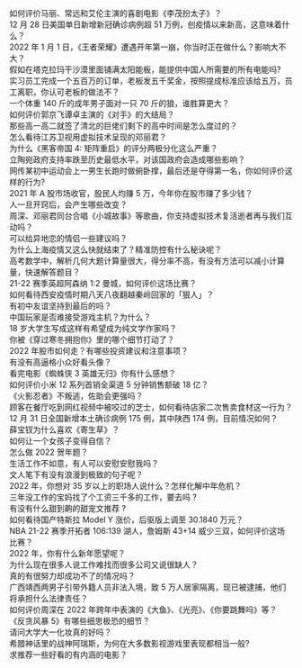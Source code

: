 如何评价马丽、常远和艾伦主演的喜剧电影《李茂扮太子》？  
12 月 28 日美国单日新增新冠确诊病例超 51 万例，创疫情以来新高，这意味着什么？  
2022 年 1 月 1 日，《王者荣耀》遭遇开年第一崩，你当时正在做什么？影响大不大？  
假如在塔克拉玛干沙漠里面铺满太阳能板，能提供中国人所需要的所有电能吗?  
实习员工完成一个五百万的订单，老板发五千奖金，按照提成标准应该给五万，员工离职，你认可老板的做法不？  
一个体重 140 斤的成年男子面对一只 70 斤的狼，谁胜算更大？  
如何评价郭京飞谭卓主演的《对手》的大结局？  
那些高一高二就签了清北的巨佬们剩下的高中时间是怎么度过的？  
怎么看待江苏卫视用虚拟技术呈现的邓丽君？  
为什么《黑客帝国 4: 矩阵重启》的评分两极分化这么严重？  
立陶宛政府支持率跌至历史最低水平，对该国政府会造成哪些影响？  
网传某初中运动会上一男生长跑时做俯卧撑，最后还是夺得第一名，你如何评价这样的行为?  
2021 年 A 股市场收官，股民人均赚 5 万，今年你在股市赚了多少钱？  
人一旦开窍后，会产生哪些改变？  
周深、邓丽君同台合唱《小城故事》等歌曲，你支持虚拟技术复活逝者再与我们互动吗？  
可以给异地恋的情侣一些建议吗？  
为什么上海疫情又这么快就结束了？精准防控有什么秘诀呢？  
高考数学中，解析几何大题计算量很大，得分率不高，有没有方法可以减小计算量，快速解答题目？  
21-22 赛季英超阿森纳 1:2 曼城，如何评价这场比赛？  
如何看待西安疫情时期八天八夜翻越秦岭回家的「狠人」？  
有初中友谊坚持到最后的吗？  
中国玩家是否难接受游戏主机？为什么？  
18 岁大学生写成这样有希望成为纯文学作家吗？  
你被《穿过寒冬拥抱你》里的哪个细节打动了？  
2022 年股市如何走？有哪些投资建议和注意事项？  
有没有高逼格小众好看头像？  
看完电影《蜘蛛侠 3 英雄无归》你有什么感想？  
如何评价小米 12 系列首销全渠道 5 分钟销售额破 18 亿？  
《火影忍者》不叛逃，佐助会更强吗？  
顾客在餐厅吃到网红视频中被咬过的芝士，如何看待店家二次售卖食材这一行为？  
12 月 31 日全国新增本土确诊病例 175 例，其中陕西  174 例，目前情况如何？  
薛宝钗为什么喜欢《寄生草》？  
如何让一个女孩子变得自信？  
怎么做 2022 贺年题？  
生活工作不如意，有人可以安慰安慰我吗？  
文人笔下有没有浪漫到极致的句子呢？  
2022 年，你想对 35 岁以上的职场人说什么？怎样化解中年危机？  
三年没工作的宝妈找了个工资三千多的工作，要去吗 ?  
有没有什么甜到齁的甜宠文推荐   ?  
如何看待国产特斯拉 Model Y 涨价，后驱版上调至 30.1840 万元？  
NBA 21-22 赛季开拓者 106:139 湖人，詹姆斯 43+14 威少三双，如何评价这场比赛？  
2022 年，你有什么新年愿望呢？  
为什么现在很多人说工作难找而很多公司又说很缺人？  
真的有很努力却成功不了的情况吗？  
广西靖西两男子引带外籍人员非法入境，致 5 万人居家隔离，现已被逮捕，他们将承担什么法律责任？  
如何评价周深在 2022 年跨年中表演的《大鱼》、《光亮》、《你要跳舞吗》等？  
《反贪风暴 5》有哪些细思极恐的细节？  
请问大学大一化妆真的好吗？  
希腊神话里的战神阿瑞斯，为何在大多数影视游戏里表现都相当一般?  
求推荐一些好看的有内涵的电影？  
